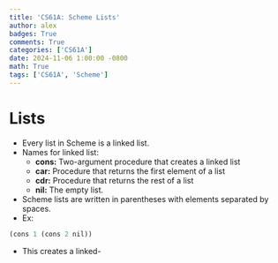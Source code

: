 ```yaml
---
title: 'CS61A: Scheme Lists'
author: alex
badges: True
comments: True
categories: ['CS61A']
date: 2024-11-06 1:00:00 -0800
math: True
tags: ['CS61A', 'Scheme']
---
```


# Lists
- Every list in Scheme is a linked list.
- Names for linked list:
    - **cons:** Two-argument procedure that creates a linked list
    - **car:** Procedure that returns the first element of a list
    - **cdr:** Procedure that returns the rest of a list
    - **nil:** The empty list.
- Scheme lists are written in parentheses with elements separated by spaces.
- Ex:


```python
(cons 1 (cons 2 nil))
```

- This creates a linked-
